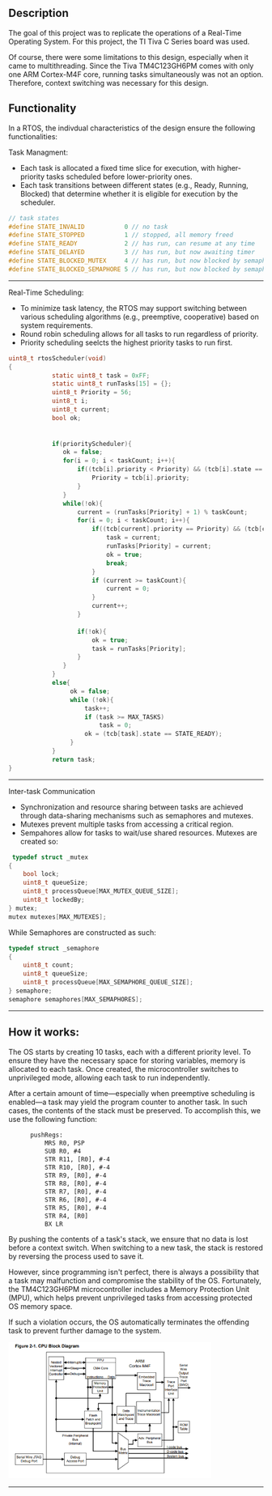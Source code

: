 ## Description
The goal of this project was to replicate the operations of a Real-Time Operating System. For this project, the TI Tiva C Series board was used.

Of course, there were some limitations to this design, especially when it came to multithreading. Since the Tiva TM4C123GH6PM comes with only one ARM Cortex-M4F core, running tasks simultaneously was not an option. Therefore, context switching was necessary for this design.

## Functionality 
In a RTOS, the indivdual characteristics of the design ensure the following functionalities:

Task Managment:
* Each task is allocated a fixed time slice for execution, with higher-priority tasks scheduled before lower-priority ones.
* Each task transitions between different states (e.g., Ready, Running, Blocked) that determine whether it is eligible for execution by the scheduler.

```c
// task states
#define STATE_INVALID           0 // no task
#define STATE_STOPPED           1 // stopped, all memory freed
#define STATE_READY             2 // has run, can resume at any time
#define STATE_DELAYED           3 // has run, but now awaiting timer
#define STATE_BLOCKED_MUTEX     4 // has run, but now blocked by semaphore
#define STATE_BLOCKED_SEMAPHORE 5 // has run, but now blocked by semaphore
``` 

--------------------------------------------------------------------------
Real-Time Scheduling:
* To minimize task latency, the RTOS may support switching between various scheduling algorithms (e.g., preemptive, cooperative) based on system requirements.
* Round robin scheduling allows for all tasks to run regardless of priority.
* Priority scheduling seelcts the highest priority tasks to run first.

```c
uint8_t rtosScheduler(void)
{
            static uint8_t task = 0xFF;
            static uint8_t runTasks[15] = {};
            uint8_t Priority = 56;
            uint8_t i;
            uint8_t current;
            bool ok;


            if(priorityScheduler){
               ok = false;
               for(i = 0; i < taskCount; i++){
                   if((tcb[i].priority < Priority) && (tcb[i].state == STATE_READY)){
                       Priority = tcb[i].priority;
                   }
               }
               while(!ok){
                   current = (runTasks[Priority] + 1) % taskCount;
                   for(i = 0; i < taskCount; i++){
                       if((tcb[current].priority == Priority) && (tcb[current].state == STATE_READY)){
                           task = current;
                           runTasks[Priority] = current;
                           ok = true;
                           break;
                       }
                       if (current >= taskCount){
                           current = 0;
                       }
                       current++;
                   }

                   if(!ok){
                       ok = true;
                       task = runTasks[Priority];
                   }
               }
            }
            else{
                 ok = false;
                 while (!ok){
                     task++;
                     if (task >= MAX_TASKS)
                         task = 0;
                     ok = (tcb[task].state == STATE_READY);
                 }
            }
            return task;
}
```



 ----------------------------------------------------------------------------

  

Inter-task Communication
* Synchronization and resource sharing between tasks are achieved through data-sharing mechanisms such as semaphores and mutexes.
* Mutexes prevent multiple tasks from accessing a critical region.
* Sempahores allow for tasks to wait/use shared resources.
Mutexes are created so:
```c
 typedef struct _mutex
{
    bool lock;
    uint8_t queueSize;
    uint8_t processQueue[MAX_MUTEX_QUEUE_SIZE];
    uint8_t lockedBy;
} mutex;
mutex mutexes[MAX_MUTEXES];
```
While Semaphores are constructed as such:

```c
typedef struct _semaphore
{
    uint8_t count;
    uint8_t queueSize;
    uint8_t processQueue[MAX_SEMAPHORE_QUEUE_SIZE];
} semaphore;
semaphore semaphores[MAX_SEMAPHORES];

```
-------------------------------------------------------------------------------
## How it works:
 The OS starts by creating 10 tasks, each with a different priority level. To ensure they have the necessary space for storing variables, memory is allocated to each task. Once created, the microcontroller switches to unprivileged mode, allowing each task to run independently.

After a certain amount of time—especially when preemptive scheduling is enabled—a task may yield the program counter to another task. In such cases, the contents of the stack must be preserved. To accomplish this, we use the following function:
  ```assembly
        pushRegs:
			MRS R0, PSP
			SUB R0, #4
			STR R11, [R0], #-4
			STR R10, [R0], #-4
			STR R9, [R0], #-4
			STR R8, [R0], #-4
			STR R7, [R0], #-4
			STR R6, [R0], #-4
			STR R5, [R0], #-4
			STR R4, [R0]
			BX LR 
  ```
By pushing the contents of a task's stack, we ensure that no data is lost before a context switch. When switching to a new task, the stack is restored by reversing the process used to save it.

However, since programming isn't perfect, there is always a possibility that a task may malfunction and compromise the stability of the OS. Fortunately, the TM4C123GH6PM microcontroller includes a Memory Protection Unit (MPU), which helps prevent unprivileged tasks from accessing protected OS memory space.

If such a violation occurs, the OS automatically terminates the offending task to prevent further damage to the system.

<img src="Images/Am4 Core .png" alt="main" width="400"/>

------------------------------------------------------------------------------



  
  
  
